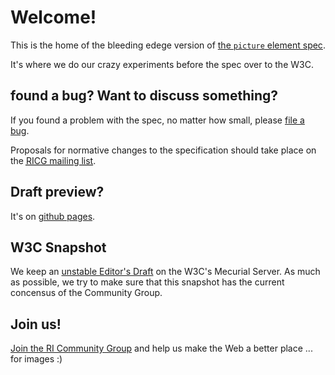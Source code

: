 # Welcome! 
This is the home of the bleeding edege version of [the ```picture``` element spec](http://responsiveimagescg.github.com/picture-element/).

It's where we do our crazy experiments before the spec over to the W3C. 

## found a bug? Want to discuss something? 
If you found a problem with the spec, no matter how small, please [file a bug](https://github.com/ResponsiveImagesCG/picture-element/issues).  

Proposals for normative changes to the specification should take place on the <a href="public-respimg@w3.org"><abbr title="Responsive Images Community Group">RICG mailing list</a>.

## Draft preview? 
It's on [github pages](http://responsiveimagescg.github.com/picture-element/). 

## W3C Snapshot
We keep an [unstable Editor's Draft](http://dvcs.w3.org/hg/html-proposals/raw-file/tip/responsive-images/responsive-images.html) on the W3C's Mecurial Server. As much as possible, we try to make sure that this snapshot has the current concensus of the Community Group. 

## Join us!
[Join the RI Community Group](http://www.w3.org/community/respimg/) and help us make the Web a better place ... for images :) 

